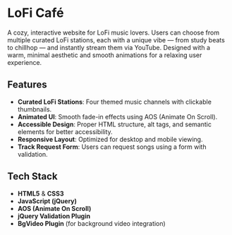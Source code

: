 # LoFi Café

A cozy, interactive website for LoFi music lovers. Users can choose from multiple curated LoFi stations, each with a unique vibe — from study beats to chillhop — and instantly stream them via YouTube. Designed with a warm, minimal aesthetic and smooth animations for a relaxing user experience.

## Features
- **Curated LoFi Stations**: Four themed music channels with clickable thumbnails.
- **Animated UI**: Smooth fade-in effects using AOS (Animate On Scroll).
- **Accessible Design**: Proper HTML structure, alt tags, and semantic elements for better accessibility.
- **Responsive Layout**: Optimized for desktop and mobile viewing.
- **Track Request Form**: Users can request songs using a form with validation.

## Tech Stack
- **HTML5** & **CSS3**
- **JavaScript (jQuery)**
- **AOS (Animate On Scroll)**
- **jQuery Validation Plugin**
- **BgVideo Plugin** (for background video integration)
